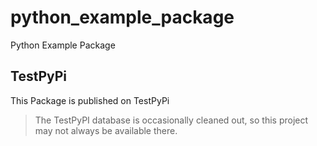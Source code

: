 # python_example_package
Python Example Package
## TestPyPi
This Package is published on TestPyPi
> The TestPyPI database is occasionally cleaned out, so this project may not always be available there.

